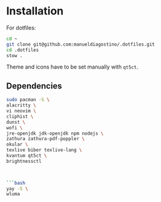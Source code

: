 # Installation

For dotfiles:
```bash
cd ~
git clone git@github.com:manueldiagostino/.dotfiles.git
cd .dotfiles
stow .
```

Theme and icons have to be set manually with `qt5ct`. 


## Dependencies

```bash
sudo pacman -S \
alacritty \
vi neovim \
cliphist \
dunst \
wofi \
jre-openjdk jdk-openjdk npm nodejs \
zathura zathura-pdf-poppler \
okular \
texlive biber texlive-lang \
kvantum qt5ct \
brightnessctl

  

```bash
yay -S \
wluma
```
```
